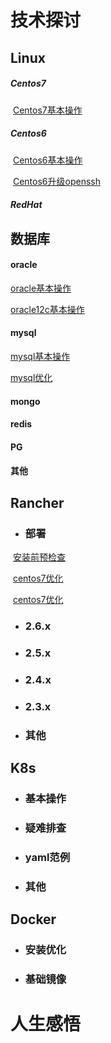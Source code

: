 #  技术探讨 #
##  Linux 

   ##### Centos7 ###
​        [Centos7基本操作](centos/centos7基本操作.md)

   ##### Centos6 ###
​        [Centos6基本操作](centos/centos6基本操作.md)

​        [Centos6升级openssh](centos/centos6升级openssh.md)

   #####  RedHat  ###

## 数据库 
  #### oracle
   [oracle基本操作](db/oracle基本操作.md)

   [oracle12c基本操作](db/oracle12c基本操作.md)

  #### mysql

   [mysql基本操作](db/mysql基本操作.md)

   [mysql优化](db/mysql优化.md)

  #### mongo
  #### redis
  #### PG
  #### 其他

## Rancher ## 
- ### 部署

​        [安装前预检查](rancher/安装前预检查.md)

​         [centos7优化](rancher/centos7优化.md)

​          [centos7优化](rancher/centos7优化.md)

- ### 2.6.x

- ### 2.5.x

- ### 2.4.x

- ### 2.3.x

- ### 其他

## K8s ## 
- ### 基本操作
- ### 疑难排查
- ### yaml范例
- ### 其他

## Docker ## 
- ### 安装优化
- ### 基础镜像

# 人生感悟 #
